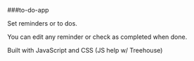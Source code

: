 ###to-do-app

Set reminders or to dos.

You can edit any reminder or check as completed when done.

Built with JavaScript and CSS (JS help w/ Treehouse)
